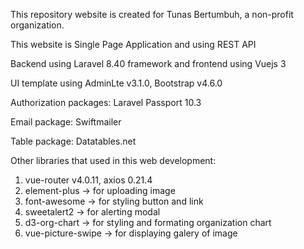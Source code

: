 This repository website is created for Tunas Bertumbuh, a non-profit organization.

This website is Single Page Application and using REST API

Backend using Laravel 8.40 framework and frontend using Vuejs 3

UI template using AdminLte v3.1.0, Bootstrap v4.6.0

Authorization packages: Laravel Passport 10.3

Email package: Swiftmailer

Table package: Datatables.net

Other libraries that used in this web development: 
1. vue-router v4.0.11, axios 0.21.4
2. element-plus -> for uploading image
3. font-awesome -> for styling button and link
4. sweetalert2 -> for alerting modal
5. d3-org-chart -> for styling and formating organization chart
6. vue-picture-swipe -> for displaying galery of image
